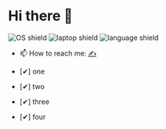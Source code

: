 # Hi there &#128074;

 ![OS shield](https://img.shields.io/badge/OS-Fedora-blue?style=plastic&logo=fedora)
 ![laptop shield](https://img.shields.io/badge/ThinkPad-AMD-red?style=plastic&logo=lenovo)
 ![language shield](https://img.shields.io/badge/Python-green?style=plastic&logo=python&labelColor=green)

- 📫 How to reach me: [&#9997;](mailto:maksim.g00gle@gmail.com)

- [&#10004;] one
- [&#10004;] two
- [&#10004;] three
- [&#10004;] four
